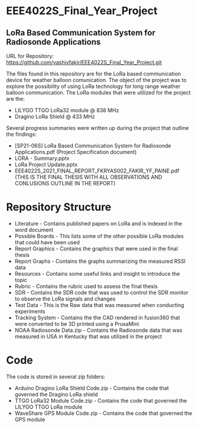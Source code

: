 # EEE4022S_Final_Year_Project
## **LoRa Based Communication System for Radiosonde Applications**


URL for Repository: https://github.com/yashivfakir/EEE4022S_Final_Year_Project.git

The files found in this repository are for the LoRa based communication device for weather balloon comunication. The object of the project was to explore the possibility of using LoRa technology for long range weather balloon communication. The LoRa modules that were utilized for the project are the:
  + LILYGO TTGO LoRa32 module @ 838 MHz
  + Dragino LoRa Shield @ 433 MHz


Several progress summaries were written up during the project that outline the findings:
  + [SP21-06S] LoRa Based Communication System for Radiosonde Applications.pdf  (Project Specification document)
  + LORA - Summary.pptx
  + LoRa Project Update.pptx
  + EEE4022S_2021_FINAL_REPORT_FKRYAS002_FAKIR_YF_PAINE.pdf (THIS IS THE FINAL THESIS WITH ALL OBSERVATIONS AND CONLUSIONS OUTLINE IN THE REPORT)

# Repository Structure
  + Literature - Contains published papers on LoRa and is indexed in the word document
  + Possible Boards - This lists some of the other possible LoRa modules that could have been used
  + Report Graphics - Contains the graphics that were used in the final thesis
  + Report Graphs - Contains the graphs summarizing the measured RSSI data
  + Resources - Contains some useful links and insight to introduce the topic
  + Rubric - Contains the rubric used to assess the final thesis
  + SDR - Contains the SDR code that was used to control the SDR monitor to observe the LoRa signals and changes
  + Test Data - This is the Raw data that was measured when conducting experiments
  + Tracking System - Contains the the CAD rendered in fusion360 that were converted to be 3D printed using a PrusaMini
  + NOAA Radiosonde Data.zip - Contains the Radiosonde data that was measured in USA in Kentucky that was utilized in the project
  
# Code
The code is stored in several zip folders:
  + Arduino Dragino LoRa Shield Code.zip - Contains the code that governed the Dragino LoRa shield
  + TTGO LoRa32 Module Code.zip - Contains the code that governed the LILYGO TTGO LoRa module
  + WaveShare GPS Module Code.zip - Contains the code that governed the GPS module
  
